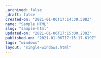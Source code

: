 ```yaml
---
_archived: false
_draft: false
created-on: "2021-01-06T17:14:39.508Z"
name: "Sample HTML"
slug: "sample-html"
updated-on: "2021-01-06T17:15:00.238Z"
published-on: "2021-01-06T17:15:17.619Z"
tags: "windows"
layout: "single-windows.html"
---
```



